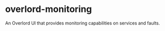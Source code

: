 overlord-monitoring
===================

An Overlord UI that provides monitoring capabilities on services and faults.
